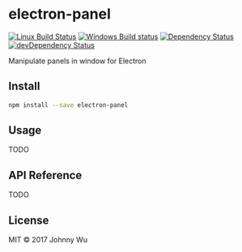 # electron-panel

[![Linux Build Status](https://travis-ci.org/electron-utils/electron-panel.svg?branch=master)](https://travis-ci.org/electron-utils/electron-panel)
[![Windows Build status](https://ci.appveyor.com/api/projects/status/xso2kaq1d4nyjjmm?svg=true)](https://ci.appveyor.com/project/jwu/electron-panel)
[![Dependency Status](https://david-dm.org/electron-utils/electron-panel.svg)](https://david-dm.org/electron-utils/electron-panel)
[![devDependency Status](https://david-dm.org/electron-utils/electron-panel/dev-status.svg)](https://david-dm.org/electron-utils/electron-panel#info=devDependencies)

Manipulate panels in window for Electron

## Install

```bash
npm install --save electron-panel
```

## Usage

TODO

## API Reference

TODO

## License

MIT © 2017 Johnny Wu
